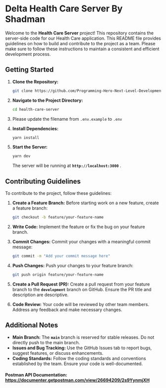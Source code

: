 # **Delta Health Care Server By Shadman**

Welcome to the **Health Care Server** project! This repository contains the server-side code for our Health Care application. This README file provides guidelines on how to build and contribute to the project as a team. Please make sure to follow these instructions to maintain a consistent and efficient development process.

## **Getting Started**

1. **Clone the Repository:**
    
    ```bash
    git clone https://github.com/Programming-Hero-Next-Level-Development/health-care-server.git
    ```
    
2. **Navigate to the Project Directory:**
    
    ```bash
    cd health-care-server
    ```
    
3. Please update the filename from `.env.example` to `.env`
4. **Install Dependencies:**
    
    ```bash
    yarn install
    ```
    
5. **Start the Server:**
    
    ```bash
    yarn dev
    ```
    
    The server will be running at **`http://localhost:3000`** .
    

## **Contributing Guidelines**

To contribute to the project, follow these guidelines:

1. **Create a Feature Branch:**
Before starting work on a new feature, create a feature branch:
    
    ```bash
    git checkout -b feature/your-feature-name
    ```
    
2. **Write Code:**
Implement the feature or fix the bug on your feature branch.
3. **Commit Changes:**
Commit your changes with a meaningful commit message:
    
    ```bash
    git commit -m "Add your commit message here"
    ```
    
4. **Push Changes:**
Push your changes to your feature branch:
    
    ```bash
    git push origin feature/your-feature-name
    ```
    
5. **Create a Pull Request (PR):**
Create a pull request from your feature branch to the **`development`** branch on GitHub. Ensure the PR title and description are descriptive.
6. **Code Review:**
Your code will be reviewed by other team members. Address any feedback and make necessary changes.

## **Additional Notes**

- **Main Branch:**
The **`main`** branch is reserved for stable releases. Do not directly push to the main branch.
- **Issues and Bug Tracking:**
Use the GitHub Issues tab to report bugs, suggest features, or discuss enhancements.
- **Coding Standards:**
Follow the coding standards and conventions established by the team. Ensure your code is well-documented.


#### Postman API Documentation: https://documenter.getpostman.com/view/26694209/2s9YynmjXH